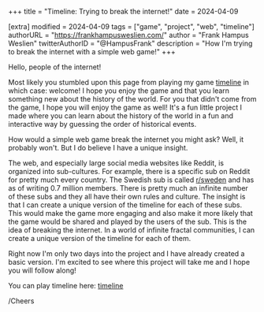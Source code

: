 +++
title = "Timeline: Trying to break the internet!"
date = 2024-04-09

[extra]
modified = 2024-04-09
tags = ["game", "project", "web", "timeline"]
authorURL = "https://frankhampusweslien.com/"
author = "Frank Hampus Weslien"
twitterAuthorID = "@HampusFrank"
description = "How I'm trying to break the internet with a simple web game!"
+++

Hello, people of the internet!

Most likely you stumbled upon this page from playing my game [timeline](https://timeline.frankhampusweslien.com/) in which case: welcome! I hope you enjoy the game and that you learn something new about the history of the world. For you that didn't come from the game, I hope you will enjoy the game as well! It's a fun little project I made where you can learn about the history of the world in a fun and interactive way by guessing the order of historical events.

How would a simple web game break the internet you might ask? Well, it probably won't. But I do believe I have a unique insight.

The web, and especially large social media websites like Reddit, is organized into sub-cultures. For example, there is a specific sub on Reddit for pretty much every country. The Swedish sub is called [r/sweden](https://www.reddit.com/r/sweden/) and has as of writing 0.7 million members. There is pretty much an infinite number of these subs and they all have their own rules and culture. The insight is that I can create a unique version of the timeline for each of these subs. This would make the game more engaging and also make it more likely that the game would be shared and played by the users of the sub. This is the idea of breaking the internet. In a world of infinite fractal communities, I can create a unique version of the timeline for each of them.

Right now I'm only two days into the project and I have already created a basic version. I'm excited to see where this project will take me and I hope you will follow along!

You can play timeline here: [timeline](https://timeline.frankhampusweslien.com/)

/Cheers
